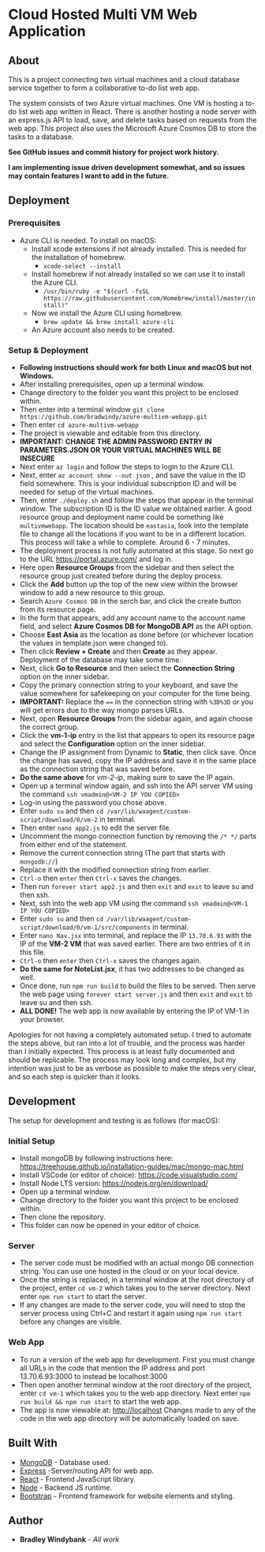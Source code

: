 # Cloud Hosted Multi VM Web Application

## About

This is a project connecting two virtual machines and a cloud database service together to form a collaborative to-do list web app.

The system consists of two Azure virtual machines. One VM is hosting a to-do list web app written in React. There is another hosting a node server with an express.js API to load, save, and delete tasks based on requests from the web app. This project also uses the Microsoft Azure Cosmos DB to store the tasks to a database.

**See GitHub issues and commit history for project work history.**

**I am implementing issue driven development somewhat, and so issues may contain features I want to add in the future.**

## Deployment

### Prerequisites

- Azure CLI is needed. To install on macOS:
  - Install xcode extensions if not already installed. This is needed for the installation of homebrew.
    - `xcode-select --install`
  - Install homebrew if not already installed so we can use it to install the Azure CLI.
    - `/usr/bin/ruby -e "$(curl -fsSL https://raw.githubusercontent.com/Homebrew/install/master/install)"`
  - Now we install the Azure CLI using homebrew.
    - `brew update && brew install azure-cli`
  - An Azure account also needs to be created.

### Setup & Deployment

- **Following instructions should work for both Linux and macOS but not Windows.**
- After installing prerequisites, open up a terminal window.
- Change directory to the folder you want this project to be enclosed within.
- Then enter into a terminal window `git clone https://github.com/bradwindy/azure-multivm-webapp.git`
- Then enter `cd azure-multivm-webapp`
- The project is viewable and editable from this directory.
- **IMPORTANT: CHANGE THE ADMIN PASSWORD ENTRY IN PARAMETERS.JSON OR YOUR VIRTUAL MACHINES WILL BE INSECURE**
- Next enter `az login` and follow the steps to login to the Azure CLI.
- Next, enter `az account show --out json` , and save the value in the ID field somewhere. This is your individual subscription ID and will be needed for setup of the virtual machines.
- Then, enter `./deploy.sh` and follow the steps that appear in the terminal window. The subscription ID is the ID value we obtained earlier. A good resource group and deployment name could be something like `multivmwebapp`. The location should be `eastasia`, look into the template file to change all the locations if you want to be in a different location. This process will take a while to complete. Around 6 - 7 minutes.
- The deployment process is not fully automated at this stage. So next go to the URL <https://portal.azure.com/> and log in.
- Here open **Resource Groups** from the sidebar and then select the resource group just created before during the deploy process.
- Click the **Add** button up the top of the new view within the browser window to add a new resource to this group.
- Search `Azure Cosmos DB` in the serch bar, and click the create button from its resource page.
- In the form that appears, add any account name to the account name field, and select **Azure Cosmos DB for MongoDB API** as the API option.
- Choose **East Asia** as the location as done before (or whichever location the values in template.json were changed to).
- Then click **Review + Create** and then **Create** as they appear. Deployment of the database may take some time.
- Next, click **Go to Resource** and then select the **Connection String** option on the inner sidebar.
- Copy the primary connection string to your keyboard, and save the value somewhere for safekeeping on your computer for the time being.
- **IMPORTANT:** Replace the `==` in the connection string with `%3D%3D` or you will get errors due to the way mongo parses URLs.
- Next, open **Resource Groups** from the sidebar again, and again choose the correct group.
- Click the **vm-1-ip** entry in the list that appears to open its resource page and select the **Configuration** option on the inner sidebar.
- Change the IP assignment from Dynamic to **Static**, then click save. Once the change has saved, copy the IP address and save it in the same place as the connection string that was saved before.
- **Do the same above** for _vm-2-ip_, making sure to save the IP again.
- Open up a terminal window again, and ssh into the API server VM using the command `ssh vmadmin@<VM-2 IP YOU COPIED>`
- Log-in using the password you chose above.
- Enter `sudo su` and then `cd /var/lib/waagent/custom-script/download/0/vm-2` in terminal.
- Then enter `nano app2.js` to edit the server file.
- Uncomment the mongo connection function by removing the `/* */` parts from either end of the statement.
- Remove the current connection string (The part that starts with `mongodb://`)
- Replace it with the modified connection string from earlier.
- `Ctrl-o` then `enter` then `Ctrl-x` saves the changes.
- Then run `forever start app2.js` and then `exit` and `exit` to leave su and then ssh.
- Next, ssh into the web app VM using the command `ssh vmadmin@<VM-1 IP YOU COPIED>`
- Enter `sudo su` and then `cd /var/lib/waagent/custom-script/download/0/vm-1/src/components` in terminal.
- Enter `nano Nav.jsx` into terminal, and replace the IP `13.70.6.93` with the IP of the **VM-2 VM** that was saved earlier. There are two entries of it in this file.
- `Ctrl-o` then `enter` then `Ctrl-x` saves the changes again.
- **Do the same for NoteList.jsx**, it has two addresses to be changed as well.
- Once done, run `npm run build` to build the files to be served. Then serve the web page using `forever start server.js` and then `exit` and `exit` to leave su and then ssh.
- **ALL DONE!** The web app is now available by entering the IP of VM-1 in your browser.

Apologies for not having a completely automated setup. I tried to automate the steps above, but ran into a lot of trouble, and the process was harder than I initially expected. This process is at least fully documented and should be replicable. The process may look long and complex, but my intention was just to be as verbose as possible to make the steps very clear, and so each step is quicker than it looks.

## Development

The setup for development and testing is as follows (for macOS):

### Initial Setup

- Install mongoDB by following instructions here: <https://treehouse.github.io/installation-guides/mac/mongo-mac.html>
- Install VSCode (or editor of choice): <https://code.visualstudio.com/>
- Install Node LTS version: <https://nodejs.org/en/download/>
- Open up a terminal window.
- Change directory to the folder you want this project to be enclosed within.
- Then clone the repository.
- This folder can now be opened in your editor of choice.

### Server

- The server code must be modified with an actual mongo DB connection string. You can use one hosted in the cloud or on your local device.
- Once the string is replaced, in a terminal window at the root directory of the project, enter `cd vm-2` which takes you to the server directory. Next enter `npm run start` to start the server.
- If any changes are made to the server code, you will need to stop the server process using Ctrl+C and restart it again using `npm run start` before any changes are visible.

### Web App

- To run a version of the web app for development. First you must change all URLs in the code that mention the IP address and port 13.70.6.93:3000 to instead be localhost:3000
- Then open another terminal window at the root directory of the project, enter `cd vm-1` which takes you to the web app directory. Next enter `npm run build && npm run start` to start the web app.
- The app is now viewable at: <http://localhost> Changes made to any of the code in the web app directory will be automatically loaded on save.

## Built With

- [MongoDB](https://github.com/mongodb/mongo) - Database used.
- [Express](https://github.com/expressjs/express) -Server/routing API for web app.
- [React](https://github.com/facebook/react) - Frontend JavaScript library.
- [Node](https://github.com/nodejs/node) - Backend JS runtime.
- [Bootstrap](https://github.com/twbs/bootstrap) - Frontend framework for website elements and styling.

## Author

- **Bradley Windybank** - _All work_
